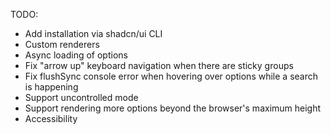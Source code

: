 TODO:

- Add installation via shadcn/ui CLI
- Custom renderers
- Async loading of options
- Fix "arrow up" keyboard navigation when there are sticky groups
- Fix flushSync console error when hovering over options while a search is happening
- Support uncontrolled mode
- Support rendering more options beyond the browser's maximum height
- Accessibility
